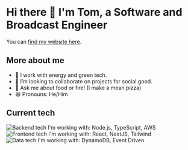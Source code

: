 # Hi there 👋 I'm Tom, a Software and Broadcast Engineer

You can [find my website here](https://tomgiddings.co.uk).

## More about me
- 🌱 I work with energy and green tech.
- 👯 I’m looking to collaborate on projects for social good.
- 💬 Ask me about food or fire! (I make a mean pizza)
- 😄 Pronouns: He/Him

## Current tech
![Backend tech I'm working with: Node.js, TypeScript, AWS](https://img.shields.io/badge/Backend-Node.js%2C%20Typescript%2C%20AWS-blue)
![Frontend tech I'm working with: React, NextJS, Tailwind](https://img.shields.io/badge/Frontend-React%2C%20NextJS%2C%20Tailwind-blueviolet)
![Data tech I'm working with: DynamoDB, Event Driven](https://img.shields.io/badge/Data-DynamoDB%2C%20Events-critical)
